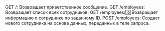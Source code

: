 GET /: Возвращает приветственное сообщение.
GET /employees: Возвращает список всех сотрудников.
GET /employees/:id: Возвращает информацию о сотруднике по заданному ID.
POST /employees: Создает нового сотрудника на основе данных, переданных в теле запроса.